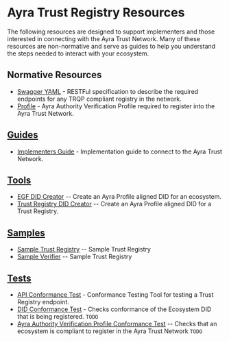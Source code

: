 # Ayra Trust Registry Resources

The following resources are designed to support implementers and those
interested in connecting with the Ayra Trust Network. Many of these resources
are non-normative and serve as guides to help you understand the steps needed to
interact with your ecosystem.

## Normative Resources
* [Swagger YAML](./swagger.yaml) - RESTFul specification to describe the required endpoints for any TRQP compliant registry in the network.
* [Profile](./profile.md) - Ayra Authority Verification Profile required to register into the Ayra Trust Network.

## [Guides](./guides)
* [Implementers Guide](./guides/implementers_guide.md) - Implementation guide to connect to the Ayra Trust Network.

## [Tools](./tools)
* [EGF DID Creator](./tools/egf_did_creator.py) -- Create an Ayra Profile aligned DID for an ecosystem.
* [Trust Registry DID Creator](./tools/trust_registry_did_creator.py) -- Create an Ayra Profile aligned DID for a Trust Registry.

## [Samples](./samples)
* [Sample Trust Registry](./samples/trust-registry) -- Sample Trust Registry
* [Sample Verifier](./samples/verifier) -- Sample Trust Registry

## [Tests](./tests)
* [API Conformance Test](./tests/api_conformance_test.py) - Conformance Testing Tool for testing a Trust Registry endpoint. 
* [DID Conformance Test](./tests/did_conformance_test.py) - Checks conformance of the Ecosystem DID that is being registered. `TODO`
* [Ayra Authority Verification Profile Conformance Test](tests/authority_profile_test.py) -- Checks that an ecosystem is compliant to register in the Ayra Trust Network `TODO`
